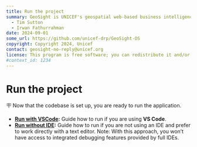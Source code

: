 ```yaml
---
title: Run the project
summary: GeoSight is UNICEF's geospatial web-based business intelligence platform.
  - Tim Sutton
  - Irwan Fathurrahman
date: 2024-09-01
some_url: https://github.com/unicef-drp/GeoSight-OS
copyright: Copyright 2024, Unicef
contact: geosight-no-reply@unicef.org
license: This program is free software; you can redistribute it and/or modify it under the terms of the GNU Affero General Public License as published by the Free Software Foundation; either version 3 of the License, or (at your option) any later version.
#context_id: 1234
---
```


# Run the project

🪧 Now that the codebase is set up, you are ready to run the application.

* **[Run with VSCode](run-with-vscode.md):** Guide how to run if you are using **VS Code**.
* **[Run without IDE](run-without-ide.md):** Guide how to run if you are not using an IDE and prefer to work directly with a text editor. Note: With this approach, you won’t have access to integrated debugging features provided by full IDEs.
